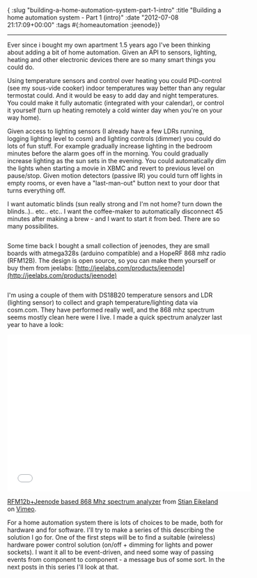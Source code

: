 { :slug "building-a-home-automation-system-part-1-intro"
  :title "Building a home automation system - Part 1 (intro)"
  :date "2012-07-08 21:17:09+00:00"
  :tags #{:homeautomation :jeenode}}

------

Ever since i bought my own apartment 1.5 years ago I've been thinking about adding a bit of home automation. Given an API to sensors, lighting, heating and other electronic devices there are so many smart things you could do.

Using temperature sensors and control over heating you could PID-control (see my sous-vide cooker) indoor temperatures way better than any regular termostat could. And it would be easy to add day and night temperatures. You could make it fully automatic (integrated with your calendar), or control it yourself (turn up heating remotely a cold winter day when you're on your way home).

Given access to lighting sensors (I already have a few LDRs running, logging lighting level to cosm) and lighting controls (dimmer) you could do lots of fun stuff. For example gradually increase lighting in the bedroom minutes before the alarm goes off in the morning. You could gradually increase lighting as the sun sets in the evening. You could automatically dim the lights when starting a movie in XBMC and revert to previous level on pause/stop. Given motion detectors (passive IR) you could turn off lights in empty rooms, or even have a "last-man-out" button next to your door that turns everything off.

I want automatic blinds (sun really strong and I'm not home? turn down the blinds..).. etc.. etc.. I want the coffee-maker to automatically disconnect 45 minutes after making a brew - and I want to start it from bed. There are so many possibilites.

<figure>
	<img src="/images/2012-07-08-building-homeauto/dsc_2490_large.jpg" alt="">
</figure>

Some time back I bought a small collection of jeenodes, they are small boards with atmega328s (arduino compatible) and a HopeRF 868 mhz radio (RFM12B). The design is open source, so you can make them yourself or buy them from jeelabs: [http://jeelabs.com/products/jeenode](http://jeelabs.com/products/jeenode)

<figure>
	<img src="/images/2012-07-08-building-homeauto/screen_shot_2012-07-08_at_23-01-09.png" alt="">
</figure>

I'm using a couple of them with DS18B20 temperature sensors and LDR (lighting sensor) to collect and graph temperature/lighting data via cosm.com. They have performed really well, and the 868 mhz spectrum seems mostly clean here were I live. I made a quick spectrum analyzer last year to have a look:

<iframe src="//player.vimeo.com/video/19636898" width="560" height="361" frameborder="0" webkitallowfullscreen mozallowfullscreen allowfullscreen> </iframe> <p><a href="http://vimeo.com/19636898">RFM12b+Jeenode based 868 Mhz spectrum analyzer</a> from <a href="http://vimeo.com/eikeland">Stian Eikeland</a> on <a href="https://vimeo.com">Vimeo</a>.</p>

For a home automation system there is lots of choices to be made, both for hardware and for software. I'll try to make a series of this describing the solution I go for. One of the first steps will be to find a suitable (wireless) hardware power control solution (on/off + dimming for lights and power sockets). I want it all to be event-driven, and need some way of passing events from component to component - a message bus of some sort. In the next posts in this series I'll look at that.

